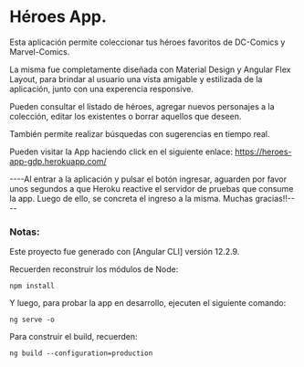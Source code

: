 # Héroes App.

Esta aplicación permite coleccionar tus héroes favoritos de DC-Comics y Marvel-Comics.

La misma fue completamente diseñada con Material Design y Angular Flex Layout, para brindar al usuario una vista amigable y estilizada de la aplicación, junto con una experencia responsive.

Pueden consultar el listado de héroes, agregar nuevos personajes a la colección, editar los existentes o borrar aquellos que deseen.

También permite realizar búsquedas con sugerencias en tiempo real.

Pueden visitar la App haciendo click en el siguiente enlace: https://heroes-app-gdp.herokuapp.com/

----Al entrar a la aplicación y pulsar el botón ingresar, aguarden por favor unos segundos a que Heroku reactive el servidor de pruebas que consume la app. Luego de ello, se concreta el ingreso a la misma. Muchas gracias!!----

### Notas:

Este proyecto fue generado con [Angular CLI] versión 12.2.9.

Recuerden reconstruir los módulos de Node:

```
npm install
```

Y luego, para probar la app en desarrollo, ejecuten el siguiente comando:

```
ng serve -o
```

Para construir el build, recuerden:

```
ng build --configuration=production
```